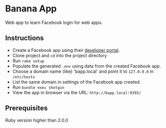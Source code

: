 # Banana App

Web app to learn Facebook login for web apps.


## Instructions

* Create a Facebook app using their [developer portal](developer_portal).
* Clone project and `cd` into the project directory
* Run `rake setup`
* Populate the generated `.env` using data from the created Facebook app.
* Choose a domain name (like) 'bapp.local' and point it to `127.0.0.0` in `/etc/hosts`
* List the same domain in settings of the Facebook app created.
* Run `bundle exec shotgun`
* View the app in browser via the URL: `http://bapp.local:9393/`

[developer_portal]: https://developers.facebook.com/apps/

## Prerequisites

Ruby version higher than 2.0.0
